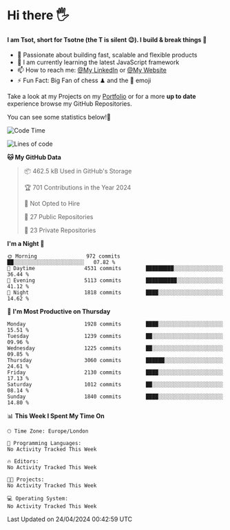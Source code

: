 # Hi there :raised_hand_with_fingers_splayed:
#### I am Tsot, short for Tsotne (the T is silent :wink:). I build & break things :space_invader:
- :telescope: Passionate about building fast, scalable and flexible products
- :seedling: I am currently learning the latest JavaScript framework 
- :mailbox: How to reach me: [@My LinkedIn](https://www.linkedin.com/in/tsotne-gvadzabia/) or [@My Website](https://tsotne.co.uk/contact)
- :zap: Fun Fact: Big Fan of chess ♟ and the 👾 emoji

Take a look at my Projects on my [Portfolio](https://tsotne.co.uk/) or for a more **up to date** experience browse my GitHub Repositories.

You can see some statistics below!:space_invader:
<!--START_SECTION:waka-->
![Code Time](http://img.shields.io/badge/Code%20Time-761%20hrs%202%20mins-blue)

![Lines of code](https://img.shields.io/badge/From%20Hello%20World%20I%27ve%20Written-5.7%20million%20lines%20of%20code-blue)

**🐱 My GitHub Data** 

> 📦 462.5 kB Used in GitHub's Storage 
 > 
> 🏆 701 Contributions in the Year 2024
 > 
> 🚫 Not Opted to Hire
 > 
> 📜 27 Public Repositories 
 > 
> 🔑 23 Private Repositories 
 > 
**I'm a Night 🦉** 

```text
🌞 Morning                972 commits         ██░░░░░░░░░░░░░░░░░░░░░░░   07.82 % 
🌆 Daytime                4531 commits        █████████░░░░░░░░░░░░░░░░   36.44 % 
🌃 Evening                5113 commits        ██████████░░░░░░░░░░░░░░░   41.12 % 
🌙 Night                  1818 commits        ████░░░░░░░░░░░░░░░░░░░░░   14.62 % 
```
📅 **I'm Most Productive on Thursday** 

```text
Monday                   1928 commits        ████░░░░░░░░░░░░░░░░░░░░░   15.51 % 
Tuesday                  1239 commits        ██░░░░░░░░░░░░░░░░░░░░░░░   09.96 % 
Wednesday                1225 commits        ██░░░░░░░░░░░░░░░░░░░░░░░   09.85 % 
Thursday                 3060 commits        ██████░░░░░░░░░░░░░░░░░░░   24.61 % 
Friday                   2130 commits        ████░░░░░░░░░░░░░░░░░░░░░   17.13 % 
Saturday                 1012 commits        ██░░░░░░░░░░░░░░░░░░░░░░░   08.14 % 
Sunday                   1840 commits        ████░░░░░░░░░░░░░░░░░░░░░   14.80 % 
```


📊 **This Week I Spent My Time On** 

```text
🕑︎ Time Zone: Europe/London

💬 Programming Languages: 
No Activity Tracked This Week

🔥 Editors: 
No Activity Tracked This Week

🐱‍💻 Projects: 
No Activity Tracked This Week

💻 Operating System: 
No Activity Tracked This Week
```


 Last Updated on 24/04/2024 00:42:59 UTC
<!--END_SECTION:waka-->
